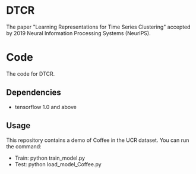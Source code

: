 # DTCR
The paper "Learning Representations for Time Series Clustering" accepted by 2019 Neural Information Processing Systems (NeurIPS).
# Code
The code for DTCR.

## Dependencies
* tensorflow 1.0 and above
## Usage
This repository contains a demo of Coffee in the UCR dataset. You can run the command:
* Train: python train_model.py
* Test: python load_model_Coffee.py

